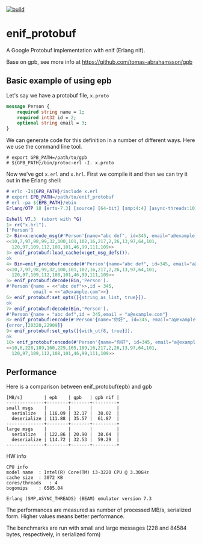 [![build](https://github.com/jg513/enif_protobuf/actions/workflows/main.yml/badge.svg)](https://github.com/jg513/enif_protobuf/actions/workflows/main.yml)

# enif_protobuf
A Google Protobuf implementation with enif (Erlang nif).

Base on gpb, see more info at
https://github.com/tomas-abrahamsson/gpb

Basic example of using epb
--------------------------

Let's say we have a protobuf file, `x.proto`
```protobuf
message Person {
    required string name = 1;
    required int32 id = 2;
    optional string email = 3;
}
```
We can generate code for this definition in a number of different
ways. Here we use the command line tool.
```
# export GPB_PATH=/path/to/gpb
# ${GPB_PATH}/bin/protoc-erl -I. x.proto
```
Now we've got `x.erl` and `x.hrl`. First we compile it and then we can
try it out in the Erlang shell:
```erlang
# erlc -I${GPB_PATH}/include x.erl
# export EPB_PATH=/path/to/enif_protobuf
# erl -pa ${EPB_PATH}/ebin
Erlang/OTP 18 [erts-7.3] [source] [64-bit] [smp:4:4] [async-threads:10] [kernel-poll:false]

Eshell V7.3  (abort with ^G)
1> rr("x.hrl").
['Person']
2> Bin=x:encode_msg(#'Person'{name="abc def", id=345, email="a@example.com"}).
<<10,7,97,98,99,32,100,101,102,16,217,2,26,13,97,64,101,
  120,97,109,112,108,101,46,99,111,109>>
3> enif_protobuf:load_cache(x:get_msg_defs()).
ok
4> Bin=enif_protobuf:encode(#'Person'{name="abc def", id=345, email="a@example.com"}).
<<10,7,97,98,99,32,100,101,102,16,217,2,26,13,97,64,101,
  120,97,109,112,108,101,46,99,111,109>>
5> enif_protobuf:decode(Bin,'Person').
#'Person'{name = <<"abc def">>,id = 345,
          email = <<"a@example.com">>}
6> enif_protobuf:set_opts([{string_as_list, true}]).
ok
7> enif_protobuf:decode(Bin,'Person').
#'Person'{name = "abc def",id = 345,email = "a@example.com"}
8> enif_protobuf:encode(#'Person'{name="你好", id=345, email="a@example.com"}).
{error,[20320,22909]}
9> enif_protobuf:set_opts([{with_utf8, true}]).
ok
10> enif_protobuf:encode(#'Person'{name="你好", id=345, email="a@example.com"}).
<<10,6,228,189,160,229,165,189,16,217,2,26,13,97,64,101,
  120,97,109,112,108,101,46,99,111,109>>
```

Performance
-----------

Here is a comparison between enif_protobuf(epb) and gpb

    [MB/s]        | epb    | gpb   | gpb nif |
    --------------+--------+-------+---------+
    small msgs    |        |       |         |
      serialize   | 116.09 | 32.17 |  38.02  |
      deserialize | 111.88 | 35.57 |  61.87  |
    --------------+--------+-------+---------+
    large msgs    |        |       |         |
      serialize   | 122.86 | 20.90 |  38.64  |
      deserialize | 114.72 | 32.53 |  59.29  |
    --------------+--------+-------+---------+

HW info

    CPU info
    model name	: Intel(R) Core(TM) i3-3220 CPU @ 3.30GHz
    cache size	: 3072 KB
    cores/threads   : 4
    bogomips	: 6585.04

    Erlang (SMP,ASYNC_THREADS) (BEAM) emulator version 7.3

The performances are measured as number of processed MB/s, serialized form.  Higher values means better performance.

The benchmarks are run with small and large messages (228 and 84584 bytes, respectively, in serialized form)

